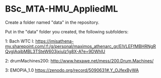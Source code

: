 # BSc_MTA-HMU_AppliedML

Create a folder named "data" in the repository.

Put in the "data" folder you created, the following subfolders:

1: Bach WTC I:
https://imisathena-my.sharepoint.com/:f:/g/personal/maximos_athenarc_gr/ElVLEFfMBHRNgRQvglAqibMBL3TSteW603jxiulz1g8X-A?e=9DWhlU

2: drumMachines200:
http://www.hexawe.net/mess/200.Drum.Machines/

3: EMOPIA\_1.0
https://zenodo.org/record/5090631#.Y_OJfexByWA
